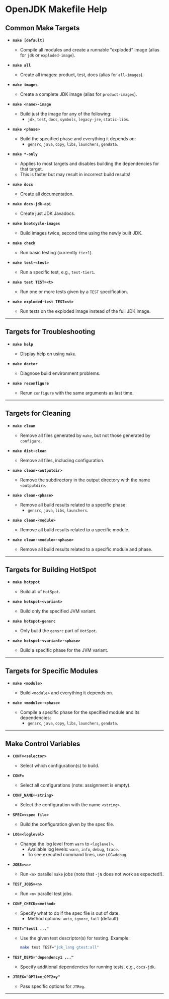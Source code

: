 # OpenJDK Makefile Help

## Common Make Targets
- **`make [default]`**
    - Compile all modules and create a runnable "exploded" image (alias for `jdk` or `exploded-image`).

- **`make all`**
    - Create all images: product, test, docs (alias for `all-images`).

- **`make images`**
    - Create a complete JDK image (alias for `product-images`).

- **`make <name>-image`**
    - Build just the image for any of the following:
        - `jdk`, `test`, `docs`, `symbols`, `legacy-jre`, `static-libs`.

- **`make <phase>`**
    - Build the specified phase and everything it depends on:
        - `gensrc`, `java`, `copy`, `libs`, `launchers`, `gendata`.

- **`make *-only`**
    - Applies to most targets and disables building the dependencies for that target.
    - This is faster but may result in incorrect build results!

- **`make docs`**
    - Create all documentation.

- **`make docs-jdk-api`**
    - Create just JDK Javadocs.

- **`make bootcycle-images`**
    - Build images twice, second time using the newly built JDK.

- **`make check`**
    - Run basic testing (currently `tier1`).

- **`make test-<test>`**
    - Run a specific test, e.g., `test-tier1`.

- **`make test TEST=<t>`**
    - Run one or more tests given by a `TEST` specification.

- **`make exploded-test TEST=<t>`**
    - Run tests on the exploded image instead of the full JDK image.

---

## Targets for Troubleshooting
- **`make help`**
    - Display help on using `make`.

- **`make doctor`**
    - Diagnose build environment problems.

- **`make reconfigure`**
    - Rerun `configure` with the same arguments as last time.

---

## Targets for Cleaning
- **`make clean`**
    - Remove all files generated by `make`, but not those generated by `configure`.

- **`make dist-clean`**
    - Remove all files, including configuration.

- **`make clean-<outputdir>`**
    - Remove the subdirectory in the output directory with the name `<outputdir>`.

- **`make clean-<phase>`**
    - Remove all build results related to a specific phase:
        - `gensrc`, `java`, `libs`, `launchers`.

- **`make clean-<module>`**
    - Remove all build results related to a specific module.

- **`make clean-<module>-<phase>`**
    - Remove all build results related to a specific module and phase.

---

## Targets for Building HotSpot
- **`make hotspot`**
    - Build all of `HotSpot`.

- **`make hotspot-<variant>`**
    - Build only the specified JVM variant.

- **`make hotspot-gensrc`**
    - Only build the `gensrc` part of `HotSpot`.

- **`make hotspot-<variant>-<phase>`**
    - Build a specific phase for the JVM variant.

---

## Targets for Specific Modules
- **`make <module>`**
    - Build `<module>` and everything it depends on.

- **`make <module>-<phase>`**
    - Compile a specific phase for the specified module and its dependencies:
        - `gensrc`, `java`, `copy`, `libs`, `launchers`, `gendata`.

---

## Make Control Variables
- **`CONF=<selector>`**
    - Select which configuration(s) to build.

- **`CONF=`**
    - Select all configurations (note: assignment is empty).

- **`CONF_NAME=<string>`**
    - Select the configuration with the name `<string>`.

- **`SPEC=<spec file>`**
    - Build the configuration given by the spec file.

- **`LOG=<loglevel>`**
    - Change the log level from `warn` to `<loglevel>`.
        - Available log levels: `warn`, `info`, `debug`, `trace`.
        - To see executed command lines, use `LOG=debug`.

- **`JOBS=<n>`**
    - Run `<n>` parallel `make` jobs (note that `-jN` does not work as expected!).

- **`TEST_JOBS=<n>`**
    - Run `<n>` parallel test jobs.

- **`CONF_CHECK=<method>`**
    - Specify what to do if the spec file is out of date.
        - Method options: `auto`, `ignore`, `fail` (default).

- **`TEST="test1 ..."`**
    - Use the given test descriptor(s) for testing. Example:
      ```bash
      make test TEST="jdk_lang gtest:all"
      ```

- **`TEST_DEPS="dependency1 ..."`**
    - Specify additional dependencies for running tests, e.g., `docs-jdk`.

- **`JTREG="OPT1=x;OPT2=y"`**
    - Pass specific options for `JTReg`.

---

